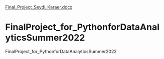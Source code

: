 [Final_Project_Seydi_Karaer.docx](https://github.com/SeydiKaraer/FinalProject_for_PythonforDataAnalyticsSummer2022/files/9804946/Final_Project_Seydi_Karaer.docx)
# FinalProject_for_PythonforDataAnalyticsSummer2022
FinalProject_for_PythonforDataAnalyticsSummer2022
